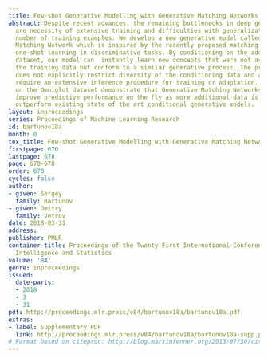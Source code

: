 ```yaml
---
title: Few-shot Generative Modelling with Generative Matching Networks
abstract: Despite recent advances, the remaining bottlenecks in deep generative models
  are necessity of extensive training and difficulties with generalization from small
  number of training examples. We develop a new generative model called Generative
  Matching Network which is inspired by the recently proposed matching networks for
  one-shot learning in discriminative tasks. By conditioning on the additional input
  dataset, our model can  instantly learn new concepts that were not available in
  the training data but conform to a similar generative process. The proposed framework
  does not explicitly restrict diversity of the conditioning data and also does not
  require an extensive inference procedure for training or adaptation. Our experiments
  on the Omniglot dataset demonstrate that Generative Matching Networks significantly
  improve predictive performance on the fly as more additional data is available and
  outperform existing state of the art conditional generative models.
layout: inproceedings
series: Proceedings of Machine Learning Research
id: bartunov18a
month: 0
tex_title: Few-shot Generative Modelling with Generative Matching Networks
firstpage: 670
lastpage: 678
page: 670-678
order: 670
cycles: false
author:
- given: Sergey
  family: Bartunov
- given: Dmitry
  family: Vetrov
date: 2018-03-31
address: 
publisher: PMLR
container-title: Proceedings of the Twenty-First International Conference on Artficial
  Intelligence and Statistics
volume: '84'
genre: inproceedings
issued:
  date-parts:
  - 2018
  - 3
  - 31
pdf: http://proceedings.mlr.press/v84/bartunov18a/bartunov18a.pdf
extras:
- label: Supplementary PDF
  link: http://proceedings.mlr.press/v84/bartunov18a/bartunov18a-supp.pdf
# Format based on citeproc: http://blog.martinfenner.org/2013/07/30/citeproc-yaml-for-bibliographies/
---
```

